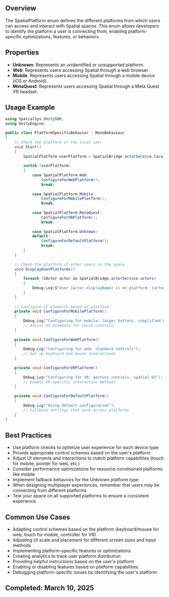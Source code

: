 ## Overview
The SpatialPlatform enum defines the different platforms from which users can access and interact with Spatial spaces. This enum allows developers to identify the platform a user is connecting from, enabling platform-specific optimizations, features, or behaviors.

## Properties
- **Unknown**: Represents an unidentified or unsupported platform.
- **Web**: Represents users accessing Spatial through a web browser.
- **Mobile**: Represents users accessing Spatial through a mobile device (iOS or Android).
- **MetaQuest**: Represents users accessing Spatial through a Meta Quest VR headset.

## Usage Example
```csharp
using SpatialSys.UnitySDK;
using UnityEngine;

public class PlatformSpecificBehavior : MonoBehaviour
{
    // Check the platform of the local user
    void Start()
    {
        SpatialPlatform userPlatform = SpatialBridge.actorService.localActor.platform;
        
        switch (userPlatform)
        {
            case SpatialPlatform.Web:
                ConfigureForWebPlatform();
                break;
                
            case SpatialPlatform.Mobile:
                ConfigureForMobilePlatform();
                break;
                
            case SpatialPlatform.MetaQuest:
                ConfigureForVRPlatform();
                break;
                
            case SpatialPlatform.Unknown:
            default:
                ConfigureForDefaultPlatform();
                break;
        }
    }
    
    // Check the platform of other users in the space
    void DisplayUserPlatforms()
    {
        foreach (IActor actor in SpatialBridge.actorService.actors)
        {
            Debug.Log($"User {actor.displayName} is on platform: {actor.platform}");
        }
    }
    
    // Configure UI elements based on platform
    private void ConfigureForMobilePlatform()
    {
        Debug.Log("Configuring for mobile: larger buttons, simplified UI");
        // Adjust UI elements for touch controls
    }
    
    private void ConfigureForWebPlatform()
    {
        Debug.Log("Configuring for web: standard controls");
        // Set up keyboard and mouse interactions
    }
    
    private void ConfigureForVRPlatform()
    {
        Debug.Log("Configuring for VR: gesture controls, spatial UI");
        // Enable VR-specific interaction methods
    }
    
    private void ConfigureForDefaultPlatform()
    {
        Debug.Log("Using default configuration");
        // Fallback settings that work across platforms
    }
}
```

## Best Practices
- Use platform checks to optimize user experience for each device type
- Provide appropriate control schemes based on the user's platform
- Adjust UI elements and interactions to match platform capabilities (touch for mobile, pointer for web, etc.)
- Consider performance optimizations for resource-constrained platforms like mobile
- Implement fallback behaviors for the Unknown platform type
- When designing multiplayer experiences, remember that users may be connecting from different platforms
- Test your space on all supported platforms to ensure a consistent experience

## Common Use Cases
- Adapting control schemes based on the platform (keyboard/mouse for web, touch for mobile, controller for VR)
- Adjusting UI scale and placement for different screen sizes and input methods
- Implementing platform-specific features or optimizations
- Creating analytics to track user platform distribution
- Providing helpful instructions based on the user's platform
- Enabling or disabling features based on platform capabilities
- Debugging platform-specific issues by identifying the user's platform

## Completed: March 10, 2025
